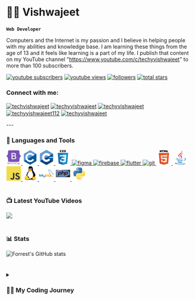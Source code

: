 # 🏄‍♂️ Vishwajeet

**`Web Developer`**

Computers and the Internet is my passion and I believe in helping people with my abilities and knowledge base. I am learning these things from the age of 13 and it feels like learning is a part of my life. I publish that content on my YouTube channel "https://www.youtube.com/c/techyvishwajeet" to more than 100 subscribers.

   <p align="left">
      <a href="https://www.youtube.com/c/techyvishwajeet?sub_confirmation=1">
         <img alt="youtube subscribers" title="Subscribe to my YouTube channel" src="https://custom-icon-badges.demolab.com/youtube/channel/subscribers/UC2BAnTv6vw-epxmQhHI0PqA?color=%23E05D44&label=SUBSCRIBE&logo=video&logoColor=white&style=for-the-badge&labelColor=CE4630"/></a> 
      <a href="https://www.youtube.com/c/techyvishwajeet">
         <img alt="youtube views" title="YouTube views" src="https://custom-icon-badges.demolab.com/youtube/channel/views/UC2BAnTv6vw-epxmQhHI0PqA?color=%23E1AD0E&logo=eye&logoColor=white&style=for-the-badge&labelColor=C79600"/></a> 
      <a href="https://github.com/vishwajeet112?tab=followers">
         <img alt="followers" title="Follow me on Github" src="https://custom-icon-badges.demolab.com/github/followers/vishwajeet112?color=236ad3&labelColor=1155ba&style=for-the-badge&logo=person-add&label=Follow&logoColor=white"/></a>
      <a href="https://github.com/vishwajeet112?tab=repositories&sort=stargazers">
         <img alt="total stars" title="Total stars on GitHub" src="https://custom-icon-badges.demolab.com/github/stars/vishwajeet112?color=55960c&style=for-the-badge&labelColor=488207&logo=star"/></a>
   </p>

<h3 align="left">Connect with me:</h3>
<p align="left">
<a href="https://twitter.com/techvishwajeet" target="blank"><img align="center" src="https://raw.githubusercontent.com/rahuldkjain/github-profile-readme-generator/master/src/images/icons/Social/twitter.svg" alt="techvishwajeet" height="30" width="40" /></a>
<a href="https://linkedin.com/in/techyvishwajeet" target="blank"><img align="center" src="https://raw.githubusercontent.com/rahuldkjain/github-profile-readme-generator/master/src/images/icons/Social/linked-in-alt.svg" alt="techyvishwajeet" height="30" width="40" /></a>
<a href="https://fb.com/techyvishwajeet" target="blank"><img align="center" src="https://raw.githubusercontent.com/rahuldkjain/github-profile-readme-generator/master/src/images/icons/Social/facebook.svg" alt="techyvishwajeet" height="30" width="40" /></a>
<a href="https://instagram.com/techyvishwajeet112" target="blank"><img align="center" src="https://raw.githubusercontent.com/rahuldkjain/github-profile-readme-generator/master/src/images/icons/Social/instagram.svg" alt="techyvishwajeet112" height="30" width="40" /></a>
<a href="https://www.youtube.com/c/techyvishwajeet" target="blank"><img align="center" src="https://raw.githubusercontent.com/rahuldkjain/github-profile-readme-generator/master/src/images/icons/Social/youtube.svg" alt="techyvishwajeet" height="30" width="40" /></a>
</p>
---

### 🧰 Languages and Tools

<p align="left"> <a href="https://getbootstrap.com" target="_blank" rel="noreferrer"> <img src="https://raw.githubusercontent.com/devicons/devicon/master/icons/bootstrap/bootstrap-plain-wordmark.svg" alt="bootstrap" width="40" height="40"/> </a> <a href="https://www.cprogramming.com/" target="_blank" rel="noreferrer"> <img src="https://raw.githubusercontent.com/devicons/devicon/master/icons/c/c-original.svg" alt="c" width="40" height="40"/> </a> <a href="https://www.w3schools.com/cpp/" target="_blank" rel="noreferrer"> <img src="https://raw.githubusercontent.com/devicons/devicon/master/icons/cplusplus/cplusplus-original.svg" alt="cplusplus" width="40" height="40"/> </a> <a href="https://www.w3schools.com/css/" target="_blank" rel="noreferrer"> <img src="https://raw.githubusercontent.com/devicons/devicon/master/icons/css3/css3-original-wordmark.svg" alt="css3" width="40" height="40"/> </a> <a href="https://www.figma.com/" target="_blank" rel="noreferrer"> <img src="https://www.vectorlogo.zone/logos/figma/figma-icon.svg" alt="figma" width="40" height="40"/> </a> <a href="https://firebase.google.com/" target="_blank" rel="noreferrer"> <img src="https://www.vectorlogo.zone/logos/firebase/firebase-icon.svg" alt="firebase" width="40" height="40"/> </a> <a href="https://flutter.dev" target="_blank" rel="noreferrer"> <img src="https://www.vectorlogo.zone/logos/flutterio/flutterio-icon.svg" alt="flutter" width="40" height="40"/> </a> <a href="https://git-scm.com/" target="_blank" rel="noreferrer"> <img src="https://www.vectorlogo.zone/logos/git-scm/git-scm-icon.svg" alt="git" width="40" height="40"/> </a> <a href="https://www.w3.org/html/" target="_blank" rel="noreferrer"> <img src="https://raw.githubusercontent.com/devicons/devicon/master/icons/html5/html5-original-wordmark.svg" alt="html5" width="40" height="40"/> </a> <a href="https://www.java.com" target="_blank" rel="noreferrer"> <img src="https://raw.githubusercontent.com/devicons/devicon/master/icons/java/java-original.svg" alt="java" width="40" height="40"/> </a> <a href="https://developer.mozilla.org/en-US/docs/Web/JavaScript" target="_blank" rel="noreferrer"> <img src="https://raw.githubusercontent.com/devicons/devicon/master/icons/javascript/javascript-original.svg" alt="javascript" width="40" height="40"/> </a> <a href="https://www.linux.org/" target="_blank" rel="noreferrer"> <img src="https://raw.githubusercontent.com/devicons/devicon/master/icons/linux/linux-original.svg" alt="linux" width="40" height="40"/> </a> <a href="https://www.mysql.com/" target="_blank" rel="noreferrer"> <img src="https://raw.githubusercontent.com/devicons/devicon/master/icons/mysql/mysql-original-wordmark.svg" alt="mysql" width="40" height="40"/> </a> <a href="https://www.php.net" target="_blank" rel="noreferrer"> <img src="https://raw.githubusercontent.com/devicons/devicon/master/icons/php/php-original.svg" alt="php" width="40" height="40"/> </a> <a href="https://www.python.org" target="_blank" rel="noreferrer"> <img src="https://raw.githubusercontent.com/devicons/devicon/master/icons/python/python-original.svg" alt="python" width="40" height="40"/> </a> </p>

#

### 📺 Latest YouTube Videos

<!-- BEGIN YOUTUBE-CARDS -->
<!-- [![Everything You NEED to Know About WEB APP Architecture](https://ytcards.demolab.com/?id=sDlCSIDwpDs&title=Everything+You+NEED+to+Know+About+WEB+APP+Architecture&timestamp=1655911813&background_color=%230d1117&title_color=%23ffffff&stats_color=%23dedede&width=250&duration=627 "Everything You NEED to Know About WEB APP Architecture")](https://www.youtube.com/watch?v=sDlCSIDwpDs) -->
<!-- END YOUTUBE-CARDS -->

[<img src="https://custom-icon-badges.demolab.com/badge/-Subscribe%20For%20More-red?style=for-the-badge&logo=video&logoColor=white"/>](https://www.youtube.com/c/techyvishwajeet?sub_confirmation=1)

#

### 📊 Stats

![Forrest's GitHub stats](https://github-readme-stats.vercel.app/api?username=vishwajeet112&show_icons=true&theme=gruvbox)

<!-- ![GitHub Streak](https://streak-stats.demolab.com?user=ForrestKnight&theme=gruvbox&border_radius=4.5) -->

#

<details>
 <summary><h3>👨‍💻 My Coding Journey</h3></summary>

[website]: https://techyvishwajeet.com
[youtube]: https://youtube.com/techyvishwajeet
